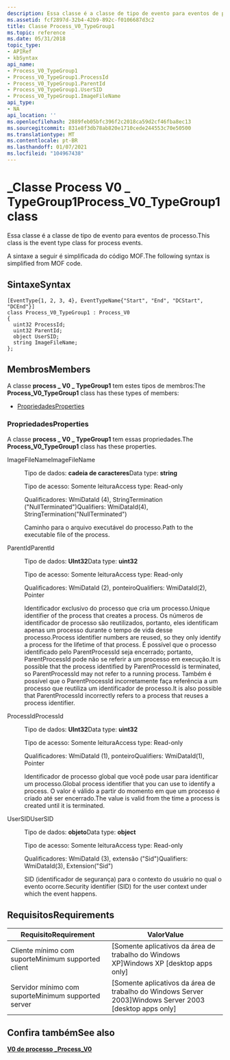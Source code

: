 ```yaml
---
description: Essa classe é a classe de tipo de evento para eventos de processo. A sintaxe a seguir é simplificada do código MOF.
ms.assetid: fcf2897d-32b4-42b9-892c-f0106687d3c2
title: Classe Process_V0_TypeGroup1
ms.topic: reference
ms.date: 05/31/2018
topic_type:
- APIRef
- kbSyntax
api_name:
- Process_V0_TypeGroup1
- Process_V0_TypeGroup1.ProcessId
- Process_V0_TypeGroup1.ParentId
- Process_V0_TypeGroup1.UserSID
- Process_V0_TypeGroup1.ImageFileName
api_type:
- NA
api_location: ''
ms.openlocfilehash: 2889feb05bfc396f2c2018ca59d2cf46fba8ec13
ms.sourcegitcommit: 831e8f3db78ab820e1710cede244553c70e50500
ms.translationtype: MT
ms.contentlocale: pt-BR
ms.lasthandoff: 01/07/2021
ms.locfileid: "104967438"
---
```

# <a name="process_v0_typegroup1-class"></a><span data-ttu-id="9decc-104">\_Classe Process V0 \_ TypeGroup1</span><span class="sxs-lookup"><span data-stu-id="9decc-104">Process\_V0\_TypeGroup1 class</span></span>

<span data-ttu-id="9decc-105">Essa classe é a classe de tipo de evento para eventos de processo.</span><span class="sxs-lookup"><span data-stu-id="9decc-105">This class is the event type class for process events.</span></span>

<span data-ttu-id="9decc-106">A sintaxe a seguir é simplificada do código MOF.</span><span class="sxs-lookup"><span data-stu-id="9decc-106">The following syntax is simplified from MOF code.</span></span>

## <a name="syntax"></a><span data-ttu-id="9decc-107">Sintaxe</span><span class="sxs-lookup"><span data-stu-id="9decc-107">Syntax</span></span>

``` syntax
[EventType{1, 2, 3, 4}, EventTypeName{"Start", "End", "DCStart", "DCEnd"}]
class Process_V0_TypeGroup1 : Process_V0
{
  uint32 ProcessId;
  uint32 ParentId;
  object UserSID;
  string ImageFileName;
};
```

## <a name="members"></a><span data-ttu-id="9decc-108">Membros</span><span class="sxs-lookup"><span data-stu-id="9decc-108">Members</span></span>

<span data-ttu-id="9decc-109">A classe **process \_ V0 \_ TypeGroup1** tem estes tipos de membros:</span><span class="sxs-lookup"><span data-stu-id="9decc-109">The **Process\_V0\_TypeGroup1** class has these types of members:</span></span>

-   [<span data-ttu-id="9decc-110">Propriedades</span><span class="sxs-lookup"><span data-stu-id="9decc-110">Properties</span></span>](#properties)

### <a name="properties"></a><span data-ttu-id="9decc-111">Propriedades</span><span class="sxs-lookup"><span data-stu-id="9decc-111">Properties</span></span>

<span data-ttu-id="9decc-112">A classe **process \_ V0 \_ TypeGroup1** tem essas propriedades.</span><span class="sxs-lookup"><span data-stu-id="9decc-112">The **Process\_V0\_TypeGroup1** class has these properties.</span></span>

<dl> <dt>

<span data-ttu-id="9decc-113">ImageFileName</span><span class="sxs-lookup"><span data-stu-id="9decc-113">ImageFileName</span></span>
</dt> <dd> <dl> <dt>

<span data-ttu-id="9decc-114">Tipo de dados: **cadeia de caracteres**</span><span class="sxs-lookup"><span data-stu-id="9decc-114">Data type: **string**</span></span>
</dt> <dt>

<span data-ttu-id="9decc-115">Tipo de acesso: Somente leitura</span><span class="sxs-lookup"><span data-stu-id="9decc-115">Access type: Read-only</span></span>
</dt> <dt>

<span data-ttu-id="9decc-116">Qualificadores: WmiDataId (4), StringTermination ("NullTerminated")</span><span class="sxs-lookup"><span data-stu-id="9decc-116">Qualifiers: WmiDataId(4), StringTermination("NullTerminated")</span></span>
</dt> </dl>

<span data-ttu-id="9decc-117">Caminho para o arquivo executável do processo.</span><span class="sxs-lookup"><span data-stu-id="9decc-117">Path to the executable file of the process.</span></span>

</dd> <dt>

<span data-ttu-id="9decc-118">ParentId</span><span class="sxs-lookup"><span data-stu-id="9decc-118">ParentId</span></span>
</dt> <dd> <dl> <dt>

<span data-ttu-id="9decc-119">Tipo de dados: **UInt32**</span><span class="sxs-lookup"><span data-stu-id="9decc-119">Data type: **uint32**</span></span>
</dt> <dt>

<span data-ttu-id="9decc-120">Tipo de acesso: Somente leitura</span><span class="sxs-lookup"><span data-stu-id="9decc-120">Access type: Read-only</span></span>
</dt> <dt>

<span data-ttu-id="9decc-121">Qualificadores: WmiDataId (2), ponteiro</span><span class="sxs-lookup"><span data-stu-id="9decc-121">Qualifiers: WmiDataId(2), Pointer</span></span>
</dt> </dl>

<span data-ttu-id="9decc-122">Identificador exclusivo do processo que cria um processo.</span><span class="sxs-lookup"><span data-stu-id="9decc-122">Unique identifier of the process that creates a process.</span></span> <span data-ttu-id="9decc-123">Os números de identificador de processo são reutilizados, portanto, eles identificam apenas um processo durante o tempo de vida desse processo.</span><span class="sxs-lookup"><span data-stu-id="9decc-123">Process identifier numbers are reused, so they only identify a process for the lifetime of that process.</span></span> <span data-ttu-id="9decc-124">É possível que o processo identificado pelo ParentProcessId seja encerrado; portanto, ParentProcessId pode não se referir a um processo em execução.</span><span class="sxs-lookup"><span data-stu-id="9decc-124">It is possible that the process identified by ParentProcessId is terminated, so ParentProcessId may not refer to a running process.</span></span> <span data-ttu-id="9decc-125">Também é possível que o ParentProcessId incorretamente faça referência a um processo que reutiliza um identificador de processo.</span><span class="sxs-lookup"><span data-stu-id="9decc-125">It is also possible that ParentProcessId incorrectly refers to a process that reuses a process identifier.</span></span>

</dd> <dt>

<span data-ttu-id="9decc-126">ProcessId</span><span class="sxs-lookup"><span data-stu-id="9decc-126">ProcessId</span></span>
</dt> <dd> <dl> <dt>

<span data-ttu-id="9decc-127">Tipo de dados: **UInt32**</span><span class="sxs-lookup"><span data-stu-id="9decc-127">Data type: **uint32**</span></span>
</dt> <dt>

<span data-ttu-id="9decc-128">Tipo de acesso: Somente leitura</span><span class="sxs-lookup"><span data-stu-id="9decc-128">Access type: Read-only</span></span>
</dt> <dt>

<span data-ttu-id="9decc-129">Qualificadores: WmiDataId (1), ponteiro</span><span class="sxs-lookup"><span data-stu-id="9decc-129">Qualifiers: WmiDataId(1), Pointer</span></span>
</dt> </dl>

<span data-ttu-id="9decc-130">Identificador de processo global que você pode usar para identificar um processo.</span><span class="sxs-lookup"><span data-stu-id="9decc-130">Global process identifier that you can use to identify a process.</span></span> <span data-ttu-id="9decc-131">O valor é válido a partir do momento em que um processo é criado até ser encerrado.</span><span class="sxs-lookup"><span data-stu-id="9decc-131">The value is valid from the time a process is created until it is terminated.</span></span>

</dd> <dt>

<span data-ttu-id="9decc-132">UserSID</span><span class="sxs-lookup"><span data-stu-id="9decc-132">UserSID</span></span>
</dt> <dd> <dl> <dt>

<span data-ttu-id="9decc-133">Tipo de dados: **objeto**</span><span class="sxs-lookup"><span data-stu-id="9decc-133">Data type: **object**</span></span>
</dt> <dt>

<span data-ttu-id="9decc-134">Tipo de acesso: Somente leitura</span><span class="sxs-lookup"><span data-stu-id="9decc-134">Access type: Read-only</span></span>
</dt> <dt>

<span data-ttu-id="9decc-135">Qualificadores: WmiDataId (3), extensão ("Sid")</span><span class="sxs-lookup"><span data-stu-id="9decc-135">Qualifiers: WmiDataId(3), Extension("Sid")</span></span>
</dt> </dl>

<span data-ttu-id="9decc-136">SID (identificador de segurança) para o contexto do usuário no qual o evento ocorre.</span><span class="sxs-lookup"><span data-stu-id="9decc-136">Security identifier (SID) for the user context under which the event happens.</span></span>

</dd> </dl>

## <a name="requirements"></a><span data-ttu-id="9decc-137">Requisitos</span><span class="sxs-lookup"><span data-stu-id="9decc-137">Requirements</span></span>



| <span data-ttu-id="9decc-138">Requisito</span><span class="sxs-lookup"><span data-stu-id="9decc-138">Requirement</span></span> | <span data-ttu-id="9decc-139">Valor</span><span class="sxs-lookup"><span data-stu-id="9decc-139">Value</span></span> |
|-------------------------------------|------------------------------------------------------|
| <span data-ttu-id="9decc-140">Cliente mínimo com suporte</span><span class="sxs-lookup"><span data-stu-id="9decc-140">Minimum supported client</span></span><br/> | <span data-ttu-id="9decc-141">\[Somente aplicativos da área de trabalho do Windows XP\]</span><span class="sxs-lookup"><span data-stu-id="9decc-141">Windows XP \[desktop apps only\]</span></span><br/>          |
| <span data-ttu-id="9decc-142">Servidor mínimo com suporte</span><span class="sxs-lookup"><span data-stu-id="9decc-142">Minimum supported server</span></span><br/> | <span data-ttu-id="9decc-143">\[Somente aplicativos da área de trabalho do Windows Server 2003\]</span><span class="sxs-lookup"><span data-stu-id="9decc-143">Windows Server 2003 \[desktop apps only\]</span></span><br/> |



## <a name="see-also"></a><span data-ttu-id="9decc-144">Confira também</span><span class="sxs-lookup"><span data-stu-id="9decc-144">See also</span></span>

<dl> <dt>

[<span data-ttu-id="9decc-145">**V0 de processo \_**</span><span class="sxs-lookup"><span data-stu-id="9decc-145">**Process\_V0**</span></span>](process-v0.md)
</dt> </dl>

 

 




